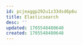 ```yaml
---
id: pcjeaggp292u1z33dsd6p6u
title: Elasticsearch
desc: ''
updated: 1705548480648
created: 1705548480648
---
```


